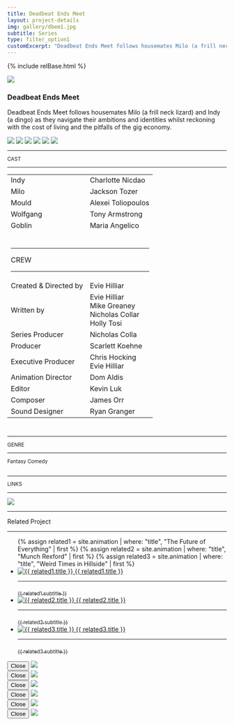 ```yaml
---
title: Deadbeat Ends Meet
layout: project-details
img: gallery/dbem1.jpg
subtitle: Series
type: filter_option1
customExcerpt: "Deadbeat Ends Meet follows housemates Milo (a frill neck lizard) and Indy (a dingo) as they navigate their ambitions and identities whilst reckoning with the cost of living and the pitfalls of the gig economy"
---
```


{% include relBase.html %}

<div id="heroImage"><img src="{{ relBase }}img/gallery/dbem1.jpg"></div>
 <section id="details">
    <article><span id="main-detail">
      <h1>Deadbeat Ends Meet</h1>
      <p>Deadbeat Ends Meet follows housemates Milo (a frill neck lizard) and Indy (a dingo) as they navigate their ambitions and identities whilst
reckoning with the cost of living and the pitfalls of the gig economy.</p>
    <div id="gallery">
        <img src="{{ relBase }}img/gallery/dbem2.jpg" id="img2" data-hystmodal="#myModal2">
        <img src="{{ relBase }}img/gallery/dbem3.jpg" id="img3" data-hystmodal="#myModal3">
        <img src="{{ relBase }}img/gallery/dbem4.jpg" id="img4" data-hystmodal="#myModal4">
        <img src="{{ relBase }}img/gallery/dbem5.jpg" id="img5" data-hystmodal="#myModal5">
        <img src="{{ relBase }}img/gallery/dbem6.jpg" id="img6" data-hystmodal="#myModal6">
        <img src="{{ relBase }}img/gallery/dbem7.jpg" id="img7" data-hystmodal="#myModal7">
        </div>
        </span>  
         <sub>
        <hr>CAST
        <hr>
        <table><tr><td>Indy</td><td>Charlotte Nicdao</td></tr>
        <tr><td>Milo</td><td>Jackson Tozer</td></tr>
        <tr><td>Mould</td><td>Alexei Toliopoulos</td></tr>
        <tr><td>Wolfgang</td><td>Tony Armstrong</td></tr>
        <tr><td>Goblin</td><td>Maria Angelico</td></tr>
        <tr><td colspan="2"><br><hr>CREW
          <hr></td></tr><tr><td>Created & Directed by</td><td>Evie Hilliar</td></tr><tr><td>
        Written by</td><td>Evie Hilliar<br>Mike Greaney<br>Nicholas Collar<br>Holly Tosi</td></tr><tr><td>
          Series Producer</td><td>Nicholas Colla</td></tr><tr><td>
          Producer</td><td>Scarlett Koehne</td></tr><tr><td>
          Executive Producer</td><td>Chris Hocking<br>Evie Hilliar</td></tr><tr><td>
            Animation Director</td><td>Dom Aldis</td></tr><tr><td>
            Editor</td><td>Kevin Luk</td></tr><tr><td>
            Composer</td><td>James Orr</td></tr><tr><td>
            Sound Designer</td><td>Ryan Granger</td></tr></table><br>
        <hr>GENRE
        <hr>
        Fantasy Comedy<br>
        <br>
        <!--<hr>BROADCASTER
        <hr>
        Grouse House<br><br>
        <hr>WATCH
        <hr>
        <a href="https://ltnt.tv/dbem" target="_blank"><img src="{{ relBase }}img/social/youtube.svg" class="youtube"></a>
        <br><br>-->
        <hr>LINKS
        <hr>
        <a href="https://www.imdb.com/title/tt34748315/" target="_blank"><img src="{{ relBase }}img/social/imdb.svg" class="imdb"></a>
      </sub>
    </article>
    <div id="related">
      <hr>
      Related Project
      <hr>
      <ul>
        {% assign related1 = site.animation | where: "title", "The Future of Everything" | first %}
          {% assign related2 = site.animation | where: "title", "Munch Rexford" | first %}
          {% assign related3 = site.animation | where: "title", "Weird Times in Hillside" | first %}
          <li>
            <a href="{{ related1.url | relative_url }}">
              <img src="{{ relBase }}img/{{ related1.img }}" alt="{{ related1.title }}">
              {{ related1.title }}
              <hr>
              <sub>{{ related1.subtitle }}</sub>
            </a>
          </li>
          <li>
            <a href="{{ related2.url | relative_url }}">
              <img src="{{ relBase }}img/{{ related2.img }}" alt="{{ related2.title }}">
              {{ related2.title }}
              <hr>
              <sub>{{ related2.subtitle }}</sub>
            </a>
          </li>
          <li>
            <a href="{{ related3.url | relative_url }}">
              <img src="{{ relBase }}img/{{ related3.img }}" alt="{{ related3.title }}">
              {{ related3.title }}
              <hr>
              <sub>{{ related3.subtitle }}</sub>
            </a>
          </li>
      </ul>
    </div>
  </section>

<div class="hystmodal" id="myModal2" aria-hidden="true">
    <div class="hystmodal__wrap">
        <div class="hystmodal__window" role="dialog" aria-modal="true">
            <button data-hystclose class="hystmodal__close">Close</button>
            <!-- You modal HTML markup -->
        <img src="{{ relBase }}img/gallery/dbem2.jpg" id="img2">
        </div>
    </div>
</div>

<div class="hystmodal" id="myModal3" aria-hidden="true">
    <div class="hystmodal__wrap">
        <div class="hystmodal__window" role="dialog" aria-modal="true">
            <button data-hystclose class="hystmodal__close">Close</button>
            <!-- You modal HTML markup -->
        <img src="{{ relBase }}img/gallery/dbem3.jpg" id="img3">
        </div>
    </div>
</div>
<div class="hystmodal" id="myModal4" aria-hidden="true">
    <div class="hystmodal__wrap">
        <div class="hystmodal__window" role="dialog" aria-modal="true">
            <button data-hystclose class="hystmodal__close">Close</button>
            <!-- You modal HTML markup -->
        <img src="{{ relBase }}img/gallery/dbem4.jpg" id="img4">
        </div>
    </div>
</div>
<div class="hystmodal" id="myModal5" aria-hidden="true">
    <div class="hystmodal__wrap">
        <div class="hystmodal__window" role="dialog" aria-modal="true">
            <button data-hystclose class="hystmodal__close">Close</button>
            <!-- You modal HTML markup -->
        <img src="{{ relBase }}img/gallery/dbem5.jpg" id="img5">
        </div>
    </div>
</div>
<div class="hystmodal" id="myModal6" aria-hidden="true">
    <div class="hystmodal__wrap">
        <div class="hystmodal__window" role="dialog" aria-modal="true">
            <button data-hystclose class="hystmodal__close">Close</button>
            <!-- You modal HTML markup -->
        <img src="{{ relBase }}img/gallery/dbem6.jpg" id="img6">
        </div>
    </div>
</div>
<div class="hystmodal" id="myModal7" aria-hidden="true">
    <div class="hystmodal__wrap">
        <div class="hystmodal__window" role="dialog" aria-modal="true">
            <button data-hystclose class="hystmodal__close">Close</button>
            <!-- You modal HTML markup -->
        <img src="{{ relBase }}img/gallery/dbem7.jpg" id="img7">
        </div>
    </div>
</div>

  <div id="gradient"></div>
